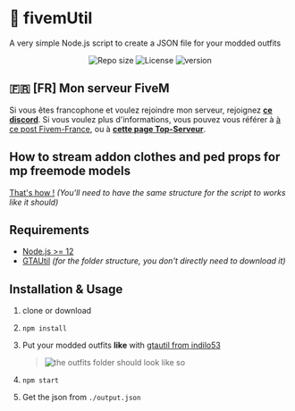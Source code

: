 # 📁 fivemUtil

A very simple Node.js script to create a JSON file for your modded outfits

<div>
    <p style="text-align:center">
     <img alt="Repo size" src="https://img.shields.io/github/languages/code-size/tholeb/fivemUtil">
     <img alt="License" src="https://img.shields.io/github/license/tholeb/fivemUtil">
     <img alt="version" src="https://img.shields.io/github/package-json/v/tholeb/fivemUtil">
    </p>
</div>

## 🇫🇷 [FR] Mon serveur FiveM

Si vous êtes francophone et voulez rejoindre mon serveur, rejoignez **[ce discord](http://discord.sunfive.fr)**. Si vous voulez plus d'informations, vous pouvez vous référer à [à ce post Fivem-France](https://fivem-france.net/t/presentation-vlife-roleplay-un-framework-unique-pour-un-roleplay-unique/3706/11), ou à **[cette page Top-Serveur](https://top-serveurs.net/gta/sunfive)**.

## How to stream addon clothes and ped props for mp freemode models

[That's how !](https://forum.cfx.re/t/how-to-streaming-addon-clothes-and-ped-props-for-mp-freemode-models/458854?u=tholeb) _(You'll need to have the same structure for the script to works like it should)_

## Requirements

- [Node.js >= 12](https://nodejs.org/en/)
- [GTAUtil](https://github.com/indilo53/gtautil) _(for the folder structure, you don't directly need to download it)_

## Installation & Usage

1. clone or download

2. `npm install`

3. Put your modded outfits **like** with [gtautil from indilo53](https://github.com/indilo53/gtautil)
   > ![the outfits folder should look like so](https://camo.githubusercontent.com/454d077079d3ba48f5745122412c108d1b61d67e0e50632c198340db7900fea5/68747470733a2f2f692e6962622e636f2f633137736b4b512f6d696e692e706e67)
4. `npm start`
5. Get the json from `./output.json`
